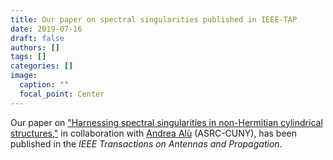 ```yaml
---
title: Our paper on spectral singularities published in IEEE-TAP
date: 2019-07-16
draft: false
authors: []
tags: []
categories: []
image:
  caption: ""
  focal_point: Center
---
```

Our paper on ["Harnessing spectral singularities in non-Hermitian cylindrical structures,"](/publication/ij-136-ieee-tap-2019/)
in collaboration with [Andrea Alù](http://www.alulab.org) (ASRC-CUNY),
has been published in the *IEEE Transactions on Antennas and Propagation*.